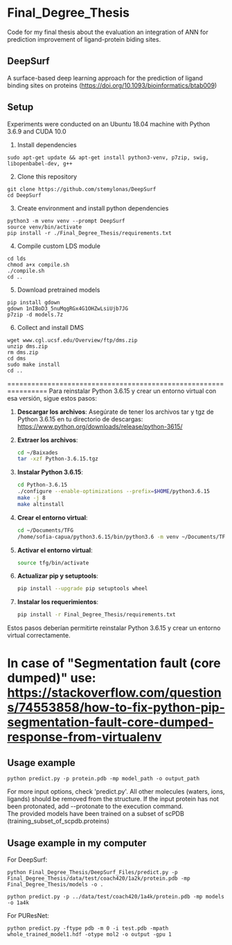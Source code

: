 # Final_Degree_Thesis
Code for my final thesis about the evaluation an integration of ANN for prediction improvement of ligand-protein biding sites.

## DeepSurf
A surface-based deep learning approach for the prediction of ligand binding sites on proteins (https://doi.org/10.1093/bioinformatics/btab009)

Setup
---------------

Experiments were conducted on an Ubuntu 18.04 machine with Python 3.6.9 and CUDA 10.0 

1) Install dependencies
```
sudo apt-get update && apt-get install python3-venv, p7zip, swig, libopenbabel-dev, g++
```
2) Clone this repository
```
git clone https://github.com/stemylonas/DeepSurf
cd DeepSurf
```
3) Create environment and install python dependencies
```
python3 -m venv venv --prompt DeepSurf
source venv/bin/activate
pip install -r ./Final_Degree_Thesis/requirements.txt
```
4) Compile custom LDS module
```
cd lds
chmod a+x compile.sh
./compile.sh
cd ..
```
5) Download pretrained models
```
pip install gdown
gdown 1nIBoD3_5nuMqgRGx4G1OHZwLsiUjb7JG
p7zip -d models.7z
```
6) Collect and install DMS
```
wget www.cgl.ucsf.edu/Overview/ftp/dms.zip
unzip dms.zip
rm dms.zip
cd dms
sudo make install
cd ..
```

================================================================
Para reinstalar Python 3.6.15 y crear un entorno virtual con esa versión, sigue estos pasos:

1. **Descargar los archivos**: Asegúrate de tener los archivos tar y tgz de Python 3.6.15 en tu directorio de descargas:
https://www.python.org/downloads/release/python-3615/

2. **Extraer los archivos**:
    ```bash
    cd ~/Baixades
    tar -xzf Python-3.6.15.tgz
    ```

3. **Instalar Python 3.6.15**:
    ```bash
    cd Python-3.6.15
    ./configure --enable-optimizations --prefix=$HOME/python3.6.15
    make -j 8
    make altinstall
    ```

4. **Crear el entorno virtual**:
    ```bash
    cd ~/Documents/TFG
   /home/sofia-capua/python3.6.15/bin/python3.6 -m venv ~/Documents/TFG/tfg
    ```

5. **Activar el entorno virtual**:
    ```bash
    source tfg/bin/activate
    ```

6. **Actualizar pip y setuptools**:
    ```bash
    pip install --upgrade pip setuptools wheel
    ```

7. **Instalar los requerimientos**:
    ```bash
    pip install -r Final_Degree_Thesis/requirements.txt
    ```

Estos pasos deberían permitirte reinstalar Python 3.6.15 y crear un entorno virtual correctamente.

In case of "Segmentation fault (core dumped)" use: https://stackoverflow.com/questions/74553858/how-to-fix-python-pip-segmentation-fault-core-dumped-response-from-virtualenv
================================================================================

Usage example
---------------

```
python predict.py -p protein.pdb -mp model_path -o output_path
```

For more input options, check 'predict.py'. All other molecules (waters, ions, ligands) should be removed from the structure. If the input protein has not been protonated, add --protonate to the execution command.\
The provided models have been trained on a subset of scPDB (training_subset_of_scpdb.proteins)

Usage example in my computer
------------------------------

For DeepSurf:

```
python Final_Degree_Thesis/DeepSurf_Files/predict.py -p Final_Degree_Thesis/data/test/coach420/1a2k/protein.pdb -mp Final_Degree_Thesis/models -o .

python predict.py -p ../data/test/coach420/1a4k/protein.pdb -mp models -o 1a4k
```

For PUResNet:
```
python predict.py -ftype pdb -m 0 -i test.pdb -mpath whole_trained_model1.hdf -otype mol2 -o output -gpu 1
```
